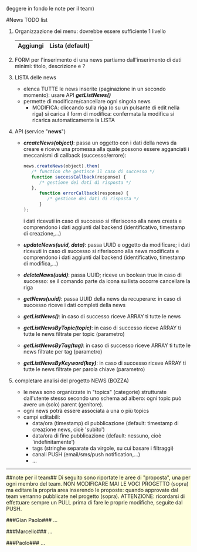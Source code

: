 (leggere in fondo le note per il team)

#News TODO list

1. Organizzazione dei menu: dovrebbe essere sufficiente 1 livello
   
   Aggiungi | Lista (default)
   --- | ---

2. FORM per l'inserimento di una news
   partiamo dall'inserimento di dati minimi: titolo, descrizione e ?

3. LISTA delle news
   - elenca TUTTE le news inserite (paginazione in un secondo momento): usare API **_getListNews()_**
   - permette di modificare/cancellare ogni singola news
     - MODIFICA: cliccando sulla riga (o su un pulsante di edit nella riga) si carica il form di modifica:
     confermata la modifica si ricarica automaticamente la LISTA
4. API (service "**news**")
   - **_createNews(object)_**: passa un oggetto con i dati della news da creare e riceve una promessa alla quale possono essere agganciati i meccanismi di callback (successo/errore):
   
      ```javascript
      news.createNews(object).then(
         /* function che gestisce il caso di successo */
         function successCallback(response) {
            /* gestione dei dati di risposta */
         },
	    	function errorCallback(response) {
	    	   /* gestione dei dati di risposta */
	    	}
      );
      ```
      
      i dati ricevuti in caso di successo si riferiscono alla news creata e comprendono i dati aggiunti dal backend (identificativo, timestamp di creazione,...)
   -  **_updateNews(uuid, data)_**: passa UUID e oggetto da modificare;
      i dati ricevuti in caso di successo si riferiscono alla news modificata e comprendono i dati aggiunti dal backend (identificativo, timestamp di modifica,...)
   -  **_deleteNews(uuid)_**: passa UUID; riceve un boolean true in caso di successo: se il comando parte da icona su lista occorre cancellare la riga
   -  **_getNews(uuid)_**: passa UUID della news da recuperare: in caso di successo riceve i dati completi della news
   -  **_getListNews()_**: in caso di successo riceve ARRAY ti tutte le news
   -  **_getListNewsByTopic(topic)_**: in caso di successo riceve ARRAY ti tutte le news filtrate per topic (parametro)
   -  **_getListNewsByTag(tag)_**: in caso di successo riceve ARRAY ti tutte le news filtrate per tag (parametro)
   -  **_getListNewsByKeyword(key)_**: in caso di successo riceve ARRAY ti tutte le news filtrate per parola chiave (parametro)

4. completare analisi del progetto NEWS (BOZZA)
      - le news sono organizzate in "topics" (categorie) strutturate dall'utente stesso secondo uno schema ad albero:
         ogni topic può avere un (solo) parent (genitore).
      - ogni news potrà essere associata a una o più topics
      - campi editabili:
         - data/ora (timestamp) di pubblicazione (default: timestamp di creazione news, cioè 'subito')
         - data/ora di fine pubblicazione (default: nessuno, cioè 'indefinitamente')
         - tags (stringhe separate da virgole, su cui basare i filtraggi)
         - canali PUSH (email/sms/push notification,...)
         - ...

***

<div style="background-color:#FFFFDD">
##note per il team##
Di seguito sono riportate le aree di "proposta", una per ogni membro del team.
NON MODIFICARE MAI LE VOCI PROGETTO (sopra) ma editare la propria area inserendo le proposte: quando approvate
dal team verranno pubblicate nel progetto (sopra).
ATTENZIONE: ricordarsi di effettuare sempre un PULL prima di fare le proprie modifiche, seguite dal PUSH.

###Gian Paolo###
...

###Marcello###
...

###Paolo###
...
</div>
